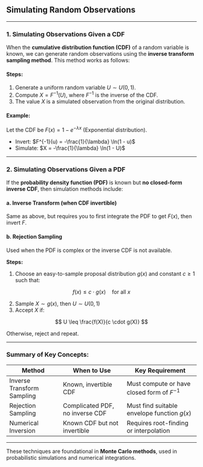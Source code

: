 ## **Simulating Random Observations**

---

### **1. Simulating Observations Given a CDF**

When the **cumulative distribution function (CDF)** of a random variable is known, we can generate 
random observations using the **inverse transform sampling method**. This method works as follows:

#### **Steps:**

1. Generate a uniform random variable $`U \sim U(0, 1)`$.
2. Compute $`X = F^{-1}(U)`$, where $`F^{-1}`$ is the inverse of the CDF.
3. The value $X$ is a simulated observation from the original distribution.

#### **Example:**

Let the CDF be $`F(x) = 1 - e^{-\lambda x}`$ (Exponential distribution).

* Invert: $`F^{-1}(u) = -\frac{1}{\lambda} \ln(1 - u)`$
* Simulate: $`X = -\frac{1}{\lambda} \ln(1 - U)`$

---

### **2. Simulating Observations Given a PDF**

If the **probability density function (PDF)** is known but **no closed-form inverse CDF**, 
then simulation methods include:

#### **a. Inverse Transform (when CDF invertible)**

Same as above, but requires you to first integrate the PDF to get $`F(x)`$, then invert $F$.

#### **b. Rejection Sampling**

Used when the PDF is complex or the inverse CDF is not available.

**Steps:**

1. Choose an easy-to-sample proposal distribution $`g(x)`$ and constant $`c \geq 1`$ such that:

$$
f(x) \leq c \cdot g(x) \quad \text{for all } x
$$

2. Sample $`X \sim g(x)`$, then $`U \sim U(0, 1)`$
3. Accept $`X`$ if:

$$
U \leq \frac{f(X)}{c \cdot g(X)}
$$

Otherwise, reject and repeat.

---

### **Summary of Key Concepts:**

| Method                     | When to Use                     | Key Requirement                              |
| -------------------------- | ------------------------------- | -------------------------------------------- |
| Inverse Transform Sampling | Known, invertible CDF           | Must compute or have closed form of $F^{-1}$ |
| Rejection Sampling         | Complicated PDF, no inverse CDF | Must find suitable envelope function $g(x)$  |
| Numerical Inversion        | Known CDF but not invertible    | Requires root-finding or interpolation       |

---

These techniques are foundational in **Monte Carlo methods**, used in probabilistic simulations and numerical integrations.
